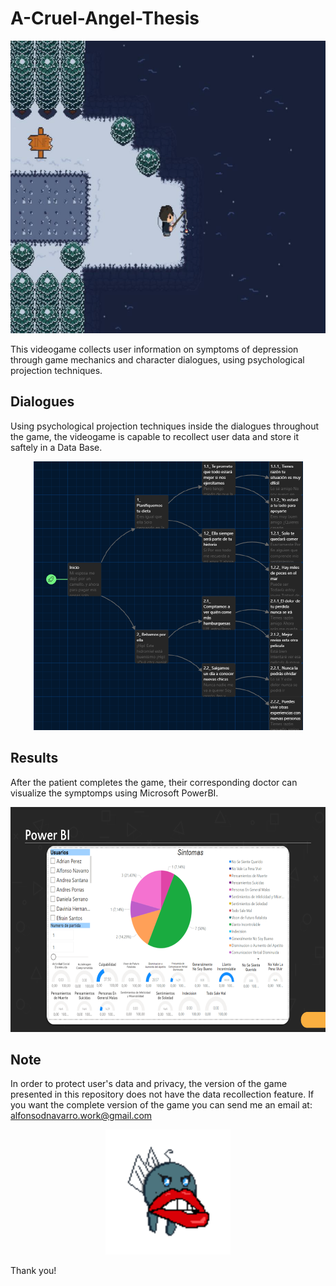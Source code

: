 # A-Cruel-Angel-Thesis

<div align="center">
  <img src=https://github.com/adnavarro/A-Cruel-Angel-Thesis-Public/blob/main/Images/Game.png width="622" height="468"/>
</div>

This videogame collects user information on symptoms of depression through game mechanics and character dialogues, using psychological projection techniques.
## Dialogues
Using psychological projection techniques inside the dialogues throughout the game, the videogame is capable to recollect user data and store it saftely in a Data Base.

<div align="center">
  <img src=https://github.com/adnavarro/A-Cruel-Angel-Thesis-Public/blob/main/Images/Dialogue.png width="431" height="430"/>
</div>

## Results
After the patient completes the game, their corresponding doctor can visualize the symptomps using Microsoft PowerBI.

<div align="center">
  <img src=https://github.com/adnavarro/A-Cruel-Angel-Thesis-Public/blob/main/Images/Results.png width="640" height="360"/>
</div>

## Note
In order to protect user's data and privacy, the version of the game presented in this repository does not have the data recollection feature. If you want the complete version of the game you can send me an email at: alfonsodnavarro.work@gmail.com

<div align="center">
  <img src=https://github.com/adnavarro/A-Cruel-Angel-Thesis-Public/blob/main/Images/KissFairy.png width="200" height="200"/>
</div>

Thank you!
